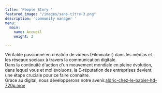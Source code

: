 ```yaml
---
title: 'People Story '
featured_image: "/images/sans-titre-3.png"
description: 'community manager '
menu:
  main:
    name: Accueil
    weight: 2

---
```

Véritable passionné en création de vidéos (Filmmaker) dans les médias et les réseaux sociaux à travers la communication digitale.  
Dans la continuité d'action d'un mouvement mondiale en pleine évolution, dans lequel vous et moi évoluons, la E-réputation des entreprises devient une étape cruciale pour ce faire connaitre.  
Grace au digital, nous développerons notre avenir.[aldric-chez-le-babier-hd-720p.mov](/images/aldric-chez-le-babier-hd-720p.mov "aldric-chez-le-babier-hd-720p.mov")